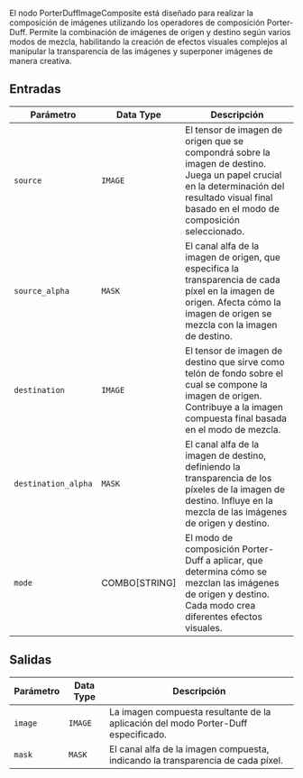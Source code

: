 
El nodo PorterDuffImageComposite está diseñado para realizar la composición de imágenes utilizando los operadores de composición Porter-Duff. Permite la combinación de imágenes de origen y destino según varios modos de mezcla, habilitando la creación de efectos visuales complejos al manipular la transparencia de las imágenes y superponer imágenes de manera creativa.

## Entradas

| Parámetro | Data Type | Descripción |
| --------- | ------------ | ----------- |
| `source`  | `IMAGE`     | El tensor de imagen de origen que se compondrá sobre la imagen de destino. Juega un papel crucial en la determinación del resultado visual final basado en el modo de composición seleccionado. |
| `source_alpha` | `MASK` | El canal alfa de la imagen de origen, que especifica la transparencia de cada píxel en la imagen de origen. Afecta cómo la imagen de origen se mezcla con la imagen de destino. |
| `destination` | `IMAGE` | El tensor de imagen de destino que sirve como telón de fondo sobre el cual se compone la imagen de origen. Contribuye a la imagen compuesta final basada en el modo de mezcla. |
| `destination_alpha` | `MASK` | El canal alfa de la imagen de destino, definiendo la transparencia de los píxeles de la imagen de destino. Influye en la mezcla de las imágenes de origen y destino. |
| `mode` | COMBO[STRING] | El modo de composición Porter-Duff a aplicar, que determina cómo se mezclan las imágenes de origen y destino. Cada modo crea diferentes efectos visuales. |

## Salidas

| Parámetro | Data Type | Descripción |
| --------- | ------------ | ----------- |
| `image`   | `IMAGE`     | La imagen compuesta resultante de la aplicación del modo Porter-Duff especificado. |
| `mask`    | `MASK`      | El canal alfa de la imagen compuesta, indicando la transparencia de cada píxel. |
